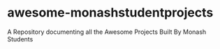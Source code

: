 # awesome-monashstudentprojects
A Repository documenting all the Awesome Projects Built By Monash Students
